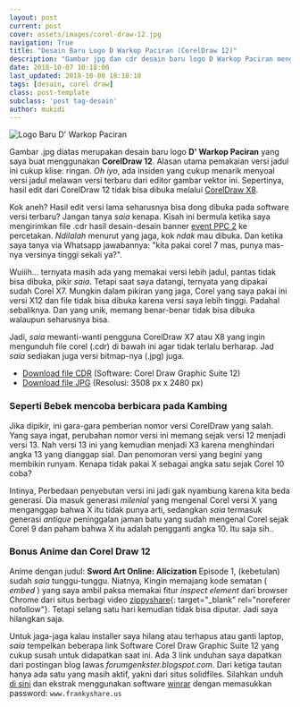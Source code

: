 ```yaml
---
layout: post
current: post
cover: assets/images/corel-draw-12.jpg
navigation: True
title: "Desain Baru Logo D Warkop Paciran (CorelDraw 12)"
description: "Gambar jpg dan cdr desain baru logo D Warkop Paciran menggunakan CorelDraw 12"
date: 2018-10-07 10:18:00
last_updated: 2018-10-08 18:18:18
tags: [desain, corel draw]
class: post-template
subclass: 'post tag-desain'
author: mukidi
---
```

<script async src="//pagead2.googlesyndication.com/pagead/js/adsbygoogle.js"></script>
<!-- AtasArtikel -->
<ins class="adsbygoogle"
     style="display:block"
     data-ad-client="ca-pub-8526606076277673"
     data-ad-slot="8771412334"
     data-ad-format="auto"
     data-full-width-responsive="true"></ins><script>
(adsbygoogle = window.adsbygoogle || []).push({});
</script>

![Logo Baru D' Warkop Paciran](https://i0.wp.com/www.paciran.com/assets/images/logo-dwarkop.jpg?resize=460,460)

Gambar .jpg diatas merupakan desain baru logo **D' Warkop Paciran** yang saya buat menggunakan **CorelDraw 12**. Alasan utama pemakaian versi jadul ini cukup klise: ringan. _Oh iyo_, ada insiden yang cukup menarik menyoal versi jadul melawan versi terbaru dari editor gambar vektor ini. Sepertinya, hasil edit dari CorelDraw 12 tidak bisa dibuka melalui [CorelDraw X8](https://www.knoacc.org/2018/08/download-full-corel-draw-grafic-suite-2018.html).

Kok aneh? Hasil edit versi lama seharusnya bisa dong dibuka pada software versi terbaru? Jangan tanya _saia_ kenapa. Kisah ini bermula ketika saya mengirimkan file .cdr hasil desain-desain banner [event PPC 2](https://www.paciran.com/borongan-desain-banner-sketsel-piala-ppc-2.html) ke percetakan. _Ndilalah_ menurut yang jaga, kok _ndak_ mau dibuka. Dan ketika saya tanya via Whatsapp jawabannya: "kita pakai corel 7 mas, punya mas-nya versinya tinggi sekali ya?".

Wuiiih... ternyata masih ada yang memakai versi lebih jadul, pantas tidak bisa dibuka, pikir _saia_. Tetapi saat saya datangi, ternyata yang dipakai sudah Corel X7. Mungkin dalam pikiran yang jaga, Corel yang saya pakai ini versi X12 dan file tidak bisa dibuka karena versi saya lebih tinggi. Padahal sebaliknya. Dan yang unik, memang benar-benar tidak bisa dibuka walaupun seharusnya bisa.

Jadi, _saia_ mewanti-wanti pengguna CorelDraw X7 atau X8 yang ingin mengunduh file corel (.cdr) di bawah ini agar tidak terlalu berharap. Jad _saia_ sediakan juga versi bitmap-nya (.jpg) juga.

- [Download file CDR](assets/zip/dwarkop.zip) (Software: Corel Draw Graphic Suite 12)
- [Download file JPG](assets/images/logo-dwarkop.jpg) (Resolusi: 3508 px x 2480 px)

### Seperti Bebek mencoba berbicara pada Kambing

Jika dipikir, ini gara-gara pemberian nomor versi CorelDraw yang salah. Yang saya ingat, perubahan nomor versi ini memang sejak versi 12 menjadi versi 13. Nah versi 13 ini yang kemudian menjadi X3 karena menghindari angka 13 yang dianggap sial. Dan penomoran versi yang begini yang membikin runyam. Kenapa tidak pakai X sebagai angka satu sejak Corel 10 coba?

Intinya, Perbedaan penyebutan versi ini jadi gak nyambung karena kita beda generasi. Dia masuk generasi _milenial_ yang mengenal Corel versi X yang menganggap bahwa X itu tidak punya arti, sedangkan _saia_ termasuk generasi _antique_ peninggalan jaman batu yang sudah mengenal Corel sejak Corel 9 dan paham bahwa X itu adalah pengganti angka 10. Itu saja sih..

### Bonus Anime dan Corel Draw 12

Anime dengan judul: **Sword Art Online: Alicization** Episode 1, (kebetulan) sudah _saia_ tunggu-tunggu. 
Niatnya, Kingin memajang kode sematan ( _embed_ ) yang  saya ambil paksa memakai fitur _inspect element_ dari browser Chrome dari situs berbagi video [zippyshare](http://corneey.com/wL8gfg){: target="_blank" rel="noreferer nofollow"}. Tetapi selang satu hari kemudian tidak bisa diputar. Jadi saya hilangkan saja.

Untuk jaga-jaga kalau installer saya hilang atau terhapus atau ganti laptop, _saia_ tempelkan beberapa link Software Corel Draw Graphic Suite 12 yang cukup susah untuk didapatkan saat ini. Ada 3 link unduhan saya dapatkan dari postingan blog lawas _forumgenkster.blogspot.com_. Dari ketiga tautan hanya ada satu yang masih aktif, yakni dari situs solidfiles. Silahkan unduh [di sini](http://www.solidfiles.com/d/6c7ad8fb15/) dan ekstrak menggunakan software [winrar](https://www.rarlab.com/download.htm) dengan memasukkan password: `www.frankyshare.us`
